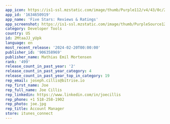 ```yaml
---
app_icon: https://is1-ssl.mzstatic.com/image/thumb/Purple112/v4/43/0c/21/430c217b-f461-a412-178e-9897104a8d1b/AppIcon-Release-0-0-1x_U007epad-0-0-0-0-0-85-220.png/1024x1024bb.png
app_id: '1634650919'
app_name: 'Five Stars: Reviews & Ratings'
app_screenshot: https://is1-ssl.mzstatic.com/image/thumb/PurpleSource126/v4/5b/0e/4b/5b0e4b29-e76d-b0f9-cdba-da7f2aca40eb/e4183ae8-1c57-4205-a0f8-0753be516c00_Simulator_Screenshot_-_iPhone_15_Plus_-_2024-02-08_at_16.44.53.png/1242x2208bb.png
category: Developer Tools
country: US
id: 2MtaaJJ_yUpk
language: en
most_recent_release: '2024-02-20T00:00:00'
publisher_id: '906358969'
publisher_name: Mathias Emil Mortensen
rank: '499'
release_count_in_past_year: '2'
release_count_in_past_year_category: 4
release_count_in_past_year_top_in_category: 19
rep_email: joseph.cillis@bitrise.io
rep_first_name: Joe
rep_full_name: Joe Cillis
rep_linkedin: https://www.linkedin.com/in/joecillis
rep_phone: +1 518-258-1902
rep_photo: joe.jpg
rep_title: Account Manager
store: itunes_connect
---
```

